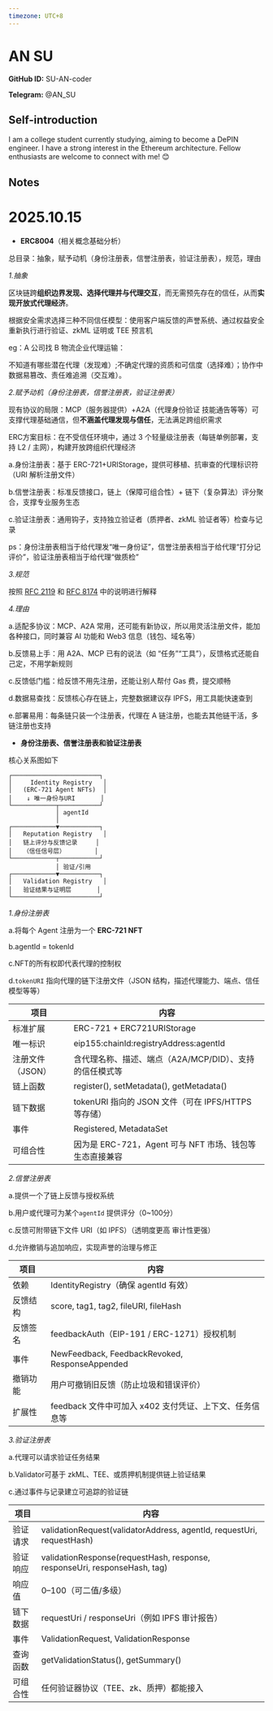 ```yaml
---
timezone: UTC+8
---
```


# AN SU

**GitHub ID:** SU-AN-coder

**Telegram:** @AN_SU

## Self-introduction

I am a college student currently studying, aiming to become a DePIN engineer. I have a strong interest in the Ethereum architecture. Fellow enthusiasts are welcome to connect with me! 😊

## Notes
<!-- Content_START -->
# 2025.10.15
<!-- DAILY_CHECKIN_2025-10-15_START -->
-   **ERC8004**（相关概念基础分析）
    

总目录：抽象，赋予动机（身份注册表，信誉注册表，验证注册表），规范，理由

_1.抽象_

区块链跨**组织边界发现、选择代理并与代理交互**，而无需预先存在的信任，从而**实现开放式代理经济**。

根据安全需求选择三种不同信任模型：使用客户端反馈的声誉系统、通过权益安全重新执行进行验证、zkML 证明或 TEE 预言机

eg：A 公司找 B 物流企业代理运输：

不知道有哪些潜在代理（发现难）;不确定代理的资质和可信度（选择难）；协作中数据易篡改、责任难追溯（交互难）。

_2.赋予动机（身份注册表，信誉注册表，验证注册表）_

现有协议的局限：MCP（服务器提供）+A2A（代理身份验证 技能通告等等）可支撑代理基础通信，但**不涵盖代理发现与信任**，无法满足跨组织需求

ERC方案目标：在不受信任环境中，通过 3 个轻量级注册表（每链单例部署，支持 L2 / 主网），构建开放跨组织代理经济

a.身份注册表：基于 ERC-721+URIStorage，提供可移植、抗审查的代理标识符（URI 解析注册文件）

b.信誉注册表：标准反馈接口，链上（保障可组合性）+ 链下（复杂算法）评分聚合，支撑专业服务生态

c.验证注册表：通用钩子，支持独立验证者（质押者、zkML 验证者等）检查与记录

ps：身份注册表相当于给代理发“唯一身份证”，信誉注册表相当于给代理“打分记评价”，验证注册表相当于给代理“做质检”

_3.规范_

按照 [RFC 2119](https://www.rfc-editor.org/rfc/rfc2119) 和 [RFC 8174](https://www.rfc-editor.org/rfc/rfc8174) 中的说明进行解释

_4.理由_

a.适配多协议：MCP、A2A 常用，还可能有新协议，所以用灵活注册文件，能加各种接口，同时兼容 AI 功能和 Web3 信息（钱包、域名等）

b.反馈易上手：用 A2A、MCP 已有的说法（如 “任务”“工具”），反馈格式还能自己定，不用学新规则

c.反馈低门槛：给反馈不用先注册，还能让别人帮付 Gas 费，提交顺畅

d.数据易查找：反馈核心存在链上，完整数据建议存 IPFS，用工具能快速查到

e.部署易用：每条链只装一个注册表，代理在 A 链注册，也能去其他链干活，多链注册也支持

-   **身份注册表、信誉注册表和验证注册表**
    

核心关系图如下

```
┌────────────────────────┐
│     Identity Registry   │
│   (ERC-721 Agent NFTs)  │
│    ↓ 唯一身份与URI       │
└────────────┬───────────┘
             │ agentId
             │
┌────────────▼───────────┐
│   Reputation Registry   │
│   链上评分与反馈记录     │
│   （信任信号层）        │
└────────────┬───────────┘
             │ 验证/引用
┌────────────▼───────────┐
│   Validation Registry   │
│   验证结果与证明层       │
└────────────────────────┘
```

_1.身份注册表_

a.将每个 Agent 注册为一个 **ERC-721 NFT**

b.agentId = tokenId

c.NFT的所有权即代表代理的控制权

d.`tokenURI` 指向代理的链下注册文件（JSON 结构，描述代理能力、端点、信任模型等等）

| 项目 | 内容 |
| --- | --- |
| 标准扩展 | ERC-721 + ERC721URIStorage |
| 唯一标识 | eip155:chainId:registryAddress:agentId |
| 注册文件（JSON） | 含代理名称、描述、端点（A2A/MCP/DID）、支持的信任模式等 |
| 链上函数 | register(), setMetadata(), getMetadata() |
| 链下数据 | tokenURI 指向的 JSON 文件（可在 IPFS/HTTPS 等存储） |
| 事件 | Registered, MetadataSet |
| 可组合性 | 因为是 ERC-721，Agent 可与 NFT 市场、钱包等生态直接兼容 |

_2.信誉注册表_

a.提供一个了链上反馈与授权系统

b.用户或代理可为某个`agentId` 提供评分（0~100分）

c.反馈可附带链下文件 URI（如 IPFS）（透明度更高 审计性更强）

d.允许撤销与追加响应，实现声誉的治理与修正

| 项目 | 内容 |
| --- | --- |
| 依赖 | IdentityRegistry（确保 agentId 有效） |
| 反馈结构 | score, tag1, tag2, fileURI, fileHash |
| 反馈签名 | feedbackAuth（EIP-191 / ERC-1271）授权机制 |
| 事件 | NewFeedback, FeedbackRevoked, ResponseAppended |
| 撤销功能 | 用户可撤销旧反馈（防止垃圾和错误评价） |
| 扩展性 | feedback 文件中可加入 x402 支付凭证、上下文、任务信息等 |

_3.验证注册表_

a.代理可以请求验证任务结果

b.Validator可基于 zkML、TEE、或质押机制提供链上验证结果

c.通过事件与记录建立可追踪的验证链

| 项目 | 内容 |
| --- | --- |
| 验证请求 | validationRequest(validatorAddress, agentId, requestUri, requestHash) |
| 验证响应 | validationResponse(requestHash, response, responseUri, responseHash, tag) |
| 响应值 | 0–100（可二值/多级） |
| 链下数据 | requestUri / responseUri（例如 IPFS 审计报告） |
| 事件 | ValidationRequest, ValidationResponse |
| 查询函数 | getValidationStatus(), getSummary() |
| 可组合性 | 任何验证器协议（TEE、zk、质押）都能接入 |
<!-- DAILY_CHECKIN_2025-10-15_END -->
<!-- Content_END -->

